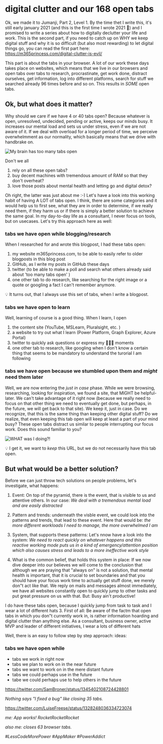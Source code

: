 # digital clutter and our 168 open tabs

Ok, we made it to Jumanji, Part 2, Level 1. By the time thet I write this, it's still early january 2021 (and this is the first time I wrote 2021 🙌) and I promised to write a series about how to digitally declutter your life and work. This is the second part, if you need to catch up on WHY we keep digital stuff and why it is so difficult (but also most rewarding) to let digital things go, you can read the first part here: https://m365princess.com/digital-clutter-is-evil/

This part is about the tabs in your browser. A lot of our work these days takes place on websites, which means that we live in our browsers and open tabs over tabs to research, procrastinate, get work done, distract ourselves, get information, log into different platforms, search for stuff we searched already 96 times before and so on. This results in *SOME* open tabs. 

## Ok, but what does it matter? 

Why should we care if we have 4 or 40 tabs open? Because whatever is open, unresolved, undecided, pending or active, keeps our minds busy. It increases our mental load and sets us under stress, even if we are not aware of it. If we deal with overload for a longer period of time, we perceive overwhelmment as our normality, which basically means that we drive with handbrake on. 

![My brain has too many tabs open](https://github.com/LuiseFreese/blog/blob/main/media/mybrainhastoomanytabsopen.png "Don't forget to close the tabs in your brain as well")

Don't we all 
1. rely on all these open tabs?
2. buy decent machines with tremendous amount of RAM so that they don't overheat?
3. love those posts about mental health and letting go and digital detox? 

Oh right, the latter was just about me :-) Let's have a look into this working habit of having A LOT of tabs open. I think, there are some categories and it would help us to first see, what they are in order to determine, if we really need them, if they harm us or if there is simply a better solution to achieve the same goal. In my day-to-day life as a consultant, I never focus on tools, but on usecases. Let's try this approach here as well:

### tabs we have open while blogging/research

When I researched for and wrote this blogpost, I had these tabs open: 

1. my website m365princess.com, to be able to easily refer to older blogposts in this blog post
2. GitHub, as I write my posts in GitHub these days
3. twitter (to be able to make a poll and search what others already said about 'too many tabs open' )
4. one other tab to do research, like searching for the right image or a quote or googling a fact I can't remember anymore. 

💡 It turns out, that I always use this set of tabs, when I write a blogpost. 

### tabs we have open to learn

Well, learning of course is a good thing. When I learn, I open 

1. the content site (YouTube, MSLearn, Pluralsight, etc. )
2. a website to try out what I learn (Power Platform, Graph Explorer, Azure Portal)
3. twitter to quickly ask questions or express my 🤯🤯🤯 moments
4. one other tab to research, like googling when I don't know a certain thing that seems to be mandatory to understand the turorial I am following

### tabs we have open because we stumbled upon them and *might* need them later 

Well, we are now entering the *just in case* phase. While we were browsing, researching, looking for inspiration, we found a site, that MIGHT be helpful- later. We can't take advantage of it right now (because we really need to focus on that other thing we need to eventually get done, but perhaps, in the future, we will get back to that site). We keep it, just in case. Do we recognize, that this is the same thing than keeping other digital stuff? Do we realize, that even keeping this tab open will keep at least a part of your mind busy? These open tabs distract us similar to people interrupting our focus work. Does this sound familiar to you? 

![WHAT was I doing?!](https://github.com/LuiseFreese/blog/blob/main/media/focus.png "Distractions, everywhere")


💡 I get it, we want to *keep* this URL, but we do not necessarily have this tab open. 

## But what would be a better solution?

Before we can just throw tech solutions on people problems, let's investigate, what happens: 

1. Event: On top of the pyramid, there is the event, that is visible to us and attentive others. 
In our case: *We deal with a tremendous mental load and are easily distracted* 

2. Pattern and trends: underneath the visble event, we could look into the patterns and trends, that lead to these event. Here that would be: *the more different workloads I need to manage, the more overwhelmed I am*

3. System, that supports these patterns: Let's nnow have a look into the system: *We need to react quickly on whatever happens and this reactive working mode puts us in a kind of emergency/attention position which also causes stress and leads to a more ineffective work style* 

4. What is the common belief, that holds this system in place: If we now dive deeper into our believes we will come to the conclusion that although we are praying that "always on" is not a solution, that mental health is important, that it is crucial to set boundaries and that you should have your focus work time to actually get stuff done, we merely don"t act like that. We reply on mails and messages almost immediately, we have all websites constantly open to quickly jump to other tasks and put great pressure on us with that. But: Busy ain't productive!



I do have these tabs open, because I quickly jump from task to task and I wear a lot of different hats
3. First of all: Be aware of the factm that open tabs in which you don"t currently work in, is rather information hoarding and digital clutter than anything else. As a consultant, business owner, active MVP and leader of different initiatives, I wear a lots of different hats



Well, there is an easy to follow step by step approach: 
ideas: 
### tabs we have open while 
- tabs we work in right now
- tabs we plan to work on in the near future
- tabs we want to work on in the mere distant future
- tabs we could perhaps use in the future
- tabe we could perhaps use to help others in the future


https://twitter.com/SamBroner/status/1345402108724428801

*Nothing says "I fixed a bug" like closing 35 tabs.*

https://twitter.com/LuiseFreese/status/1328248036334723074

*me: App works! RocketRocketRocket*

*also me: closes 63 browser tabs.*

*#LessCodeMorePower #AppMaker #PowerAddict*




